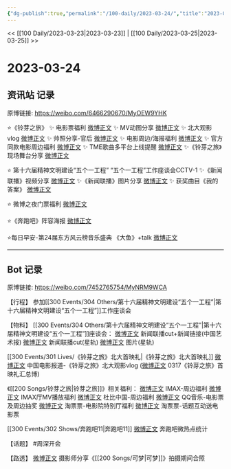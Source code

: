 ```yaml
---
{"dg-publish":true,"permalink":"/100-daily/2023-03-24/","title":"2023-03-24"}
---
```



<< [[100 Daily/2023-03-23\|2023-03-23]] | [[100 Daily/2023-03-25\|2023-03-25]] >>

# 2023-03-24

## 资讯站 记录

原博链接: https://weibo.com/6466290670/MyOEW9YHK

⭐《铃芽之旅》
✨ 电影票福利 [微博正文](https://weibo.com/6466290670/4882905598007647)
✨ MV动图分享 [微博正文](https://weibo.com/6466290670/4882912077680181)
✨ 北大观影vlog [微博正文](https://weibo.com/6466290670/4882911079172647)
✨ 帅照分享-官后 [微博正文](https://weibo.com/6466290670/4882744964024784)
✨ 电影周边/海报福利 [微博正文](https://weibo.com/6466290670/4882839093118814)
✨ 官方同款电影周边福利 [微博正文](https://weibo.com/6466290670/4882804502172533)
✨ TME歌曲多平台上线提醒 [微博正文](https://weibo.com/6466290670/4882804963281666)
✨《铃芽之旅》现场舞台分享 [微博正文](https://weibo.com/6466290670/4882911431760775)

⭐ 第十六届精神文明建设“五个一工程”
“五个一工程”工作座谈会CCTV-1
✨《新闻联播》视频分享 [微博正文](https://weibo.com/6466290670/4882927593195801)
✨《新闻联播》图片分享 [微博正文](https://weibo.com/6466290670/4882929169729818)
✨ 获奖曲目《我的答案》 [微博正文](https://weibo.com/6466290670/4882950132604315)

⭐ 微博之夜门票福利 [微博正文](https://weibo.com/6466290670/4882883363735700)

⭐《奔跑吧》阵容海报 [微博正文](https://weibo.com/6466290670/4882886185978004)

⭐每日早安-第24届东方风云榜音乐盛典
《大鱼》+talk [微博正文](https://weibo.com/6466290670/4882744348513217)

---
## Bot 记录

原博链接: https://weibo.com/7452765754/MyNRM9WCA

【行程】
参加[[300 Events/304 Others/第十六届精神文明建设“五个一工程”\|第十六届精神文明建设“五个一工程”]]工作座谈会

【物料】
[[300 Events/304 Others/第十六届精神文明建设“五个一工程”\|第十六届精神文明建设“五个一工程”]]座谈会：
[微博正文](https://weibo.com/1943724947/4882923235051915) 新闻联播cut+新闻链接(中国艺术报)
[微博正文](https://weibo.com/6466290670/4882927593195801) 新闻联播cut(星轨)
[微博正文](https://weibo.com/6466290670/4882929169729818) 图片(星轨)

[[300 Events/301 Lives/《铃芽之旅》北大首映礼\|《铃芽之旅》北大首映礼]]
[微博正文](https://weibo.com/1261788454/4882901244840284) 中国电影报道-《铃芽之旅》北大观影vlog
([微博正文](https://weibo.com/7452765754/4880347558842366) 0317《铃芽之旅》首映礼汇总博)

《[[200 Songs/铃芽之旅\|铃芽之旅]]》相关福利：
[微博正文](https://weibo.com/1776723323/4882124929239712) IMAX-周边福利
[微博正文](https://weibo.com/2974426362/4882773678228046) IMAX厅MV播放福利
[微博正文](https://weibo.com/2090570054/4882815273142646) 杜比中国-周边福利
[微博正文](https://weibo.com/2169129705/4882860111037137) QQ音乐-电影票及周边抽奖
[微博正文](https://weibo.com/2095820504/4882885758157596) 淘票票-电影院特别厅福利
[微博正文](https://weibo.com/2095820504/4882900397329512) 淘票票-话题互动送电影票

[[300 Events/302 Shows/奔跑吧11\|奔跑吧11]]
[微博正文](https://weibo.com/3960037780/4882863721545971) 奔跑吧微热点统计

【话题】
#周深开会

【路透】
[微博正文](https://weibo.com/7495641082/4882898773874651) 摄影师分享《[[200 Songs/可梦\|可梦]]》拍摄期间合照
